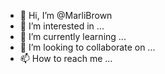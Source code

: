 - 👋 Hi, I’m @MarliBrown
- 👀 I’m interested in ...
- 🌱 I’m currently learning ...
- 💞️ I’m looking to collaborate on ...
- 📫 How to reach me ...

<!---
MarliBrown/MarliBrown is a ✨ special ✨ repository because its `README.md` (this file) appears on your GitHub profile.
You can click the Preview link to take a look at your changes.
--->
